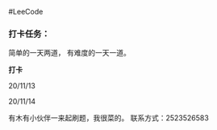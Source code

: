 #LeeCode



### 打卡任务：

简单的一天两道，
有难度的一天一道。

**打卡**

20/11/13

20/11/14













有木有小伙伴一来起刷题，我很菜的。
联系方式：2523526583
